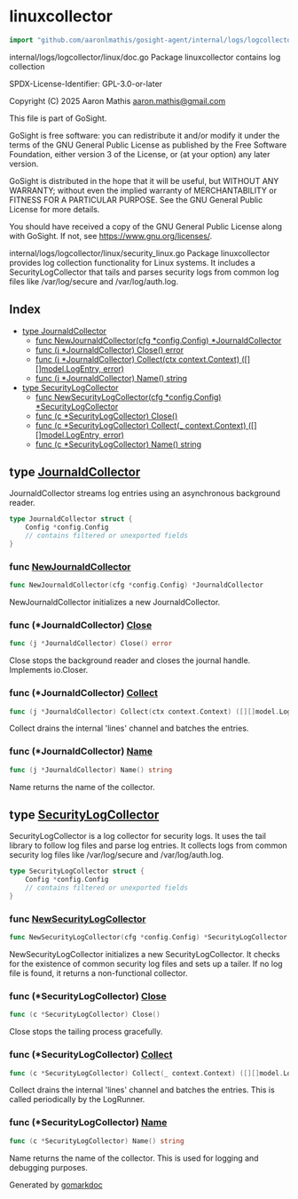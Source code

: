 <!-- Code generated by gomarkdoc. DO NOT EDIT -->

# linuxcollector

```go
import "github.com/aaronlmathis/gosight-agent/internal/logs/logcollector/linux"
```

internal/logs/logcollector/linux/doc.go Package linuxcollector contains log collection

SPDX\-License\-Identifier: GPL\-3.0\-or\-later

Copyright \(C\) 2025 Aaron Mathis aaron.mathis@gmail.com

This file is part of GoSight.

GoSight is free software: you can redistribute it and/or modify it under the terms of the GNU General Public License as published by the Free Software Foundation, either version 3 of the License, or \(at your option\) any later version.

GoSight is distributed in the hope that it will be useful, but WITHOUT ANY WARRANTY; without even the implied warranty of MERCHANTABILITY or FITNESS FOR A PARTICULAR PURPOSE. See the GNU General Public License for more details.

You should have received a copy of the GNU General Public License along with GoSight. If not, see https://www.gnu.org/licenses/.

internal/logs/logcollector/linux/security\_linux.go Package linuxcollector provides log collection functionality for Linux systems. It includes a SecurityLogCollector that tails and parses security logs from common log files like /var/log/secure and /var/log/auth.log.

## Index

- [type JournaldCollector](<#JournaldCollector>)
  - [func NewJournaldCollector\(cfg \*config.Config\) \*JournaldCollector](<#NewJournaldCollector>)
  - [func \(j \*JournaldCollector\) Close\(\) error](<#JournaldCollector.Close>)
  - [func \(j \*JournaldCollector\) Collect\(ctx context.Context\) \(\[\]\[\]model.LogEntry, error\)](<#JournaldCollector.Collect>)
  - [func \(j \*JournaldCollector\) Name\(\) string](<#JournaldCollector.Name>)
- [type SecurityLogCollector](<#SecurityLogCollector>)
  - [func NewSecurityLogCollector\(cfg \*config.Config\) \*SecurityLogCollector](<#NewSecurityLogCollector>)
  - [func \(c \*SecurityLogCollector\) Close\(\)](<#SecurityLogCollector.Close>)
  - [func \(c \*SecurityLogCollector\) Collect\(\_ context.Context\) \(\[\]\[\]model.LogEntry, error\)](<#SecurityLogCollector.Collect>)
  - [func \(c \*SecurityLogCollector\) Name\(\) string](<#SecurityLogCollector.Name>)


<a name="JournaldCollector"></a>
## type [JournaldCollector](<https://github.com/aaronlmathis/gosight-agent/blob/main/internal/logs/logcollector/linux/journald_linux.go#L44-L56>)

JournaldCollector streams log entries using an asynchronous background reader.

```go
type JournaldCollector struct {
    Config *config.Config
    // contains filtered or unexported fields
}
```

<a name="NewJournaldCollector"></a>
### func [NewJournaldCollector](<https://github.com/aaronlmathis/gosight-agent/blob/main/internal/logs/logcollector/linux/journald_linux.go#L64>)

```go
func NewJournaldCollector(cfg *config.Config) *JournaldCollector
```

NewJournaldCollector initializes a new JournaldCollector.

<a name="JournaldCollector.Close"></a>
### func \(\*JournaldCollector\) [Close](<https://github.com/aaronlmathis/gosight-agent/blob/main/internal/logs/logcollector/linux/journald_linux.go#L287>)

```go
func (j *JournaldCollector) Close() error
```

Close stops the background reader and closes the journal handle. Implements io.Closer.

<a name="JournaldCollector.Collect"></a>
### func \(\*JournaldCollector\) [Collect](<https://github.com/aaronlmathis/gosight-agent/blob/main/internal/logs/logcollector/linux/journald_linux.go#L213>)

```go
func (j *JournaldCollector) Collect(ctx context.Context) ([][]model.LogEntry, error)
```

Collect drains the internal 'lines' channel and batches the entries.

<a name="JournaldCollector.Name"></a>
### func \(\*JournaldCollector\) [Name](<https://github.com/aaronlmathis/gosight-agent/blob/main/internal/logs/logcollector/linux/journald_linux.go#L59>)

```go
func (j *JournaldCollector) Name() string
```

Name returns the name of the collector.

<a name="SecurityLogCollector"></a>
## type [SecurityLogCollector](<https://github.com/aaronlmathis/gosight-agent/blob/main/internal/logs/logcollector/linux/security_linux.go#L48-L59>)

SecurityLogCollector is a log collector for security logs. It uses the tail library to follow log files and parse log entries. It collects logs from common security log files like /var/log/secure and /var/log/auth.log.

```go
type SecurityLogCollector struct {
    Config *config.Config
    // contains filtered or unexported fields
}
```

<a name="NewSecurityLogCollector"></a>
### func [NewSecurityLogCollector](<https://github.com/aaronlmathis/gosight-agent/blob/main/internal/logs/logcollector/linux/security_linux.go#L64>)

```go
func NewSecurityLogCollector(cfg *config.Config) *SecurityLogCollector
```

NewSecurityLogCollector initializes a new SecurityLogCollector. It checks for the existence of common security log files and sets up a tailer. If no log file is found, it returns a non\-functional collector.

<a name="SecurityLogCollector.Close"></a>
### func \(\*SecurityLogCollector\) [Close](<https://github.com/aaronlmathis/gosight-agent/blob/main/internal/logs/logcollector/linux/security_linux.go#L184>)

```go
func (c *SecurityLogCollector) Close()
```

Close stops the tailing process gracefully.

<a name="SecurityLogCollector.Collect"></a>
### func \(\*SecurityLogCollector\) [Collect](<https://github.com/aaronlmathis/gosight-agent/blob/main/internal/logs/logcollector/linux/security_linux.go#L208>)

```go
func (c *SecurityLogCollector) Collect(_ context.Context) ([][]model.LogEntry, error)
```

Collect drains the internal 'lines' channel and batches the entries. This is called periodically by the LogRunner.

<a name="SecurityLogCollector.Name"></a>
### func \(\*SecurityLogCollector\) [Name](<https://github.com/aaronlmathis/gosight-agent/blob/main/internal/logs/logcollector/linux/security_linux.go#L202>)

```go
func (c *SecurityLogCollector) Name() string
```

Name returns the name of the collector. This is used for logging and debugging purposes.

Generated by [gomarkdoc](<https://github.com/princjef/gomarkdoc>)
